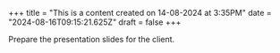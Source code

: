 +++
title = "This is a content created on 14-08-2024 at 3:35PM"
date = "2024-08-16T09:15:21.625Z"
draft = false
+++

  Prepare the presentation slides for the client.
        